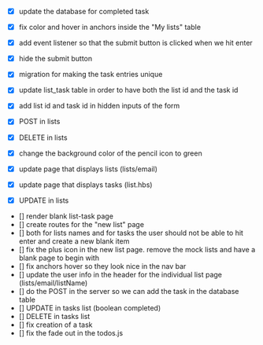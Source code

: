* [X] update the database for completed task
* [X] fix color and hover in anchors inside the "My lists" table
* [X] add event listener so that the submit button is clicked when we hit enter
* [X] hide the submit button
* [X] migration for making the task entries unique
* [X] update list_task table in order to have both the list id and the task id
* [X] add list id and task id in hidden inputs of the form
* [X] POST in lists
* [X] DELETE in lists
* [X] change the background color of the pencil icon to green
* [X] update page that displays lists (lists/email)
* [X] update page that displays tasks (list.hbs)
* [X] UPDATE in lists



* [] render blank list-task page
* [] create routes for the "new list" page
* [] both for lists names and for tasks the user should not be able to hit enter and create a new blank item
* [] fix the plus icon in the new list page. remove the mock lists and have a blank page to begin with
* [] fix anchors hover so they look nice in the nav bar
* [] update the user info in the header for the individual list page (lists/email/listName)
* [] do the POST in the server so we can add the task in the database table
* [] UPDATE in tasks list (boolean completed)
* [] DELETE in tasks list
* [] fix creation of a task
* [] fix the fade out in the todos.js
